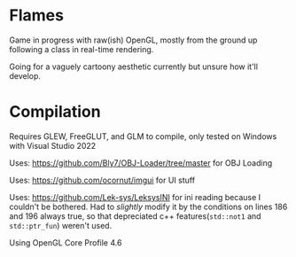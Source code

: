 # Flames
 
Game in progress with raw(ish) OpenGL, mostly from the ground up following a class in real-time rendering.

Going for a vaguely cartoony aesthetic currently but unsure how it'll develop.

# Compilation
Requires GLEW, FreeGLUT, and GLM to compile, only tested on Windows with Visual Studio 2022

Uses: https://github.com/Bly7/OBJ-Loader/tree/master for OBJ Loading

Uses: https://github.com/ocornut/imgui for UI stuff

Uses: https://github.com/Lek-sys/LeksysINI for ini reading because I couldn't be bothered. Had to *slightly* modify it by the conditions on lines 186 and 196 always true, so that depreciated c++ features(`std::not1` and `std::ptr_fun`) weren't used.

Using OpenGL Core Profile 4.6

